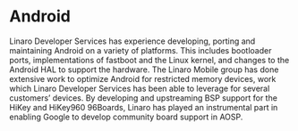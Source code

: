 # Android

Linaro Developer Services has experience developing, porting and maintaining Android on a variety of platforms. This includes bootloader ports, implementations of fastboot and the Linux kernel, and changes to the Android HAL to support the hardware. The Linaro Mobile group has done extensive work to optimize Android for restricted memory devices, work which Linaro Developer Services has been able to leverage for several customers’ devices. By developing and upstreaming BSP support for the HiKey and HiKey960 96Boards, Linaro has played an instrumental part in enabling Google to develop community board support in AOSP.
